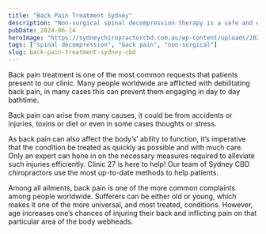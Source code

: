 ```yaml
---
title: "Back Pain Treatment Sydney"
description: "Non-surgical spinal decompression therapy is a safe and effective treatment for herniated discs, sciatica, and other back conditions."
pubDate: 2024-06-14
heroImage: "https://sydneychiropractorcbd.com.au/wp-content/uploads/2024/12/The-Main-Reasons-for-Lower-Back-Pain-1024x1024.jpg"
tags: ["spinal decompression", "back pain", "non-surgical"]
slug: back-pain-treatment-sydney-cbd
---
```


Back pain treatment is one of the most common requests that patients present to our clinic. Many people worldwide are afflicted with debilitating back pain, in many cases this can prevent them engaging in day to day bathtime.

Back pain can arise from many causes, it could be from accidents or injuries, toxins or diet or even in some cases thoughts or stress.

As back pain can also affect the body’s’ ability to function, it’s imperative that the condition be treated as quickly as possible and with much care. Only an expert can hone in on the necessary measures required to alleviate such injuries efficiently. Clinic 27 is here to help! Our team of Sydney CBD chiropractors use the most up-to-date methods to help patients.

Among all ailments, back pain is one of the more common complaints among people worldwide. Sufferers can be either old or young, which makes it one of the more universal, and most treated, conditions. However, age increases one’s chances of injuring their back and inflicting pain on that particular area of the body webheads.